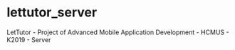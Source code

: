 # lettutor_server
  LetTutor - Project of Advanced Mobile Application Development - HCMUS - K2019 - Server